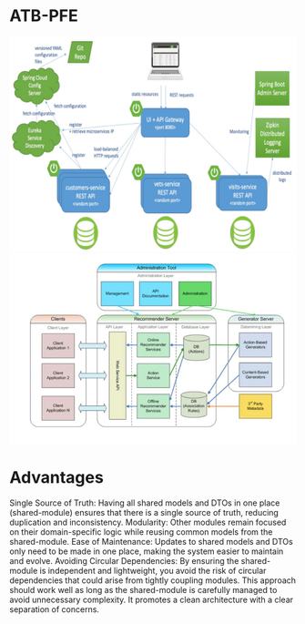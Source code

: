 # ATB-PFE

![Alt text](Architecture-microservices-avec-Spring-Cloud.jpg)
![Alt text](web-app-architecture-components.jpg)    



# Advantages
Single Source of Truth: Having all shared models and DTOs in one place (shared-module) ensures that there is a single source of truth, reducing duplication and inconsistency.
Modularity: Other modules remain focused on their domain-specific logic while reusing common models from the shared-module.
Ease of Maintenance: Updates to shared models and DTOs only need to be made in one place, making the system easier to maintain and evolve.
Avoiding Circular Dependencies: By ensuring the shared-module is independent and lightweight, you avoid the risk of circular dependencies that could arise from tightly coupling modules.
This approach should work well as long as the shared-module is carefully managed to avoid unnecessary complexity. It promotes a clean architecture with a clear separation of concerns.







